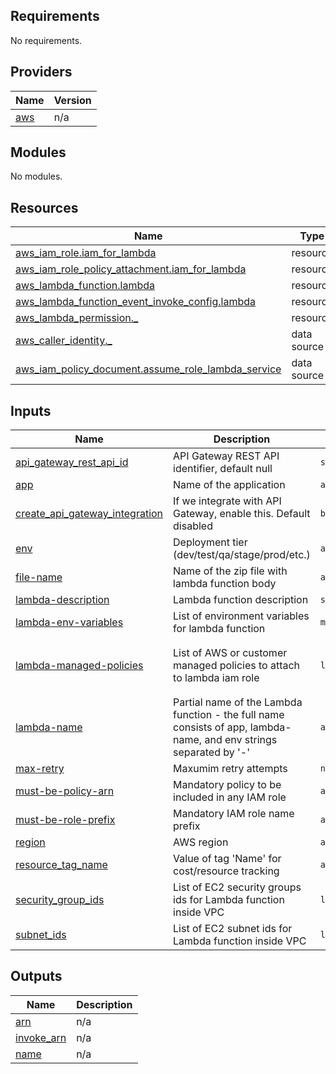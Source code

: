 <!-- BEGIN_TF_DOCS -->
## Requirements

No requirements.

## Providers

| Name | Version |
|------|---------|
| <a name="provider_aws"></a> [aws](#provider\_aws) | n/a |

## Modules

No modules.

## Resources

| Name | Type |
|------|------|
| [aws_iam_role.iam_for_lambda](https://registry.terraform.io/providers/hashicorp/aws/latest/docs/resources/iam_role) | resource |
| [aws_iam_role_policy_attachment.iam_for_lambda](https://registry.terraform.io/providers/hashicorp/aws/latest/docs/resources/iam_role_policy_attachment) | resource |
| [aws_lambda_function.lambda](https://registry.terraform.io/providers/hashicorp/aws/latest/docs/resources/lambda_function) | resource |
| [aws_lambda_function_event_invoke_config.lambda](https://registry.terraform.io/providers/hashicorp/aws/latest/docs/resources/lambda_function_event_invoke_config) | resource |
| [aws_lambda_permission._](https://registry.terraform.io/providers/hashicorp/aws/latest/docs/resources/lambda_permission) | resource |
| [aws_caller_identity._](https://registry.terraform.io/providers/hashicorp/aws/latest/docs/data-sources/caller_identity) | data source |
| [aws_iam_policy_document.assume_role_lambda_service](https://registry.terraform.io/providers/hashicorp/aws/latest/docs/data-sources/iam_policy_document) | data source |

## Inputs

| Name | Description | Type | Default | Required |
|------|-------------|------|---------|:--------:|
| <a name="input_api_gateway_rest_api_id"></a> [api\_gateway\_rest\_api\_id](#input\_api\_gateway\_rest\_api\_id) | API Gateway REST API identifier, default null | `string` | `null` | no |
| <a name="input_app"></a> [app](#input\_app) | Name of the application | `any` | n/a | yes |
| <a name="input_create_api_gateway_integration"></a> [create\_api\_gateway\_integration](#input\_create\_api\_gateway\_integration) | If we integrate with API Gateway, enable this. Default disabled | `bool` | `false` | no |
| <a name="input_env"></a> [env](#input\_env) | Deployment tier (dev/test/qa/stage/prod/etc.) | `any` | n/a | yes |
| <a name="input_file-name"></a> [file-name](#input\_file-name) | Name of the zip file with lambda function body | `any` | n/a | yes |
| <a name="input_lambda-description"></a> [lambda-description](#input\_lambda-description) | Lambda function description | `string` | `""` | no |
| <a name="input_lambda-env-variables"></a> [lambda-env-variables](#input\_lambda-env-variables) | List of environment variables for lambda function | `map(string)` | `{}` | no |
| <a name="input_lambda-managed-policies"></a> [lambda-managed-policies](#input\_lambda-managed-policies) | List of AWS or customer managed policies to attach to lambda iam role | `list(string)` | <pre>[<br>  "arn:aws:iam::aws:policy/service-role/AWSLambdaBasicExecutionRole"<br>]</pre> | no |
| <a name="input_lambda-name"></a> [lambda-name](#input\_lambda-name) | Partial name of the Lambda function - the full name consists of app, lambda-name, and env strings separated by '-' | `any` | n/a | yes |
| <a name="input_max-retry"></a> [max-retry](#input\_max-retry) | Maxumim retry attempts | `number` | `0` | no |
| <a name="input_must-be-policy-arn"></a> [must-be-policy-arn](#input\_must-be-policy-arn) | Mandatory policy to be included in any IAM role | `any` | n/a | yes |
| <a name="input_must-be-role-prefix"></a> [must-be-role-prefix](#input\_must-be-role-prefix) | Mandatory IAM role name prefix | `any` | n/a | yes |
| <a name="input_region"></a> [region](#input\_region) | AWS region | `any` | n/a | yes |
| <a name="input_resource_tag_name"></a> [resource\_tag\_name](#input\_resource\_tag\_name) | Value of tag 'Name' for cost/resource tracking | `any` | n/a | yes |
| <a name="input_security_group_ids"></a> [security\_group\_ids](#input\_security\_group\_ids) | List of EC2 security groups ids for Lambda function inside VPC | `list(string)` | `[]` | no |
| <a name="input_subnet_ids"></a> [subnet\_ids](#input\_subnet\_ids) | List of EC2 subnet ids for Lambda function inside VPC | `list(string)` | `[]` | no |

## Outputs

| Name | Description |
|------|-------------|
| <a name="output_arn"></a> [arn](#output\_arn) | n/a |
| <a name="output_invoke_arn"></a> [invoke\_arn](#output\_invoke\_arn) | n/a |
| <a name="output_name"></a> [name](#output\_name) | n/a |
<!-- END_TF_DOCS -->